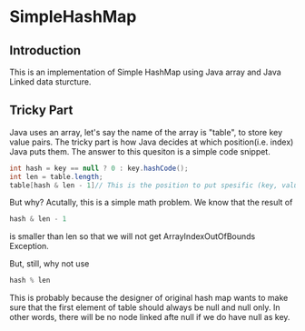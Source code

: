 # SimpleHashMap

## Introduction
This is an implementation of Simple HashMap using Java array and Java Linked data sturcture.
## Tricky Part
Java uses an array, let's say the name of the array is "table", to store key value pairs.
The tricky part is how Java decides at which position(i.e. index) Java puts them.
The answer to this quesiton is a simple code snippet.
```java
int hash = key == null ? 0 : key.hashCode();
int len = table.length;
table[hash & len - 1]// This is the position to put spesific (key, value) pair.
```
But why?
Acutally, this is a simple math problem. We know that the result of 
```java
hash & len - 1
```
is smaller than len so that we will not get ArrayIndexOutOfBounds Exception.

But, still, why not use 
```java
hash % len
```
This is probably because the designer of original hash map wants to make sure that the first element of table should always be null and null only.
In other words, there will be no node linked afte null if we do have null as key.

